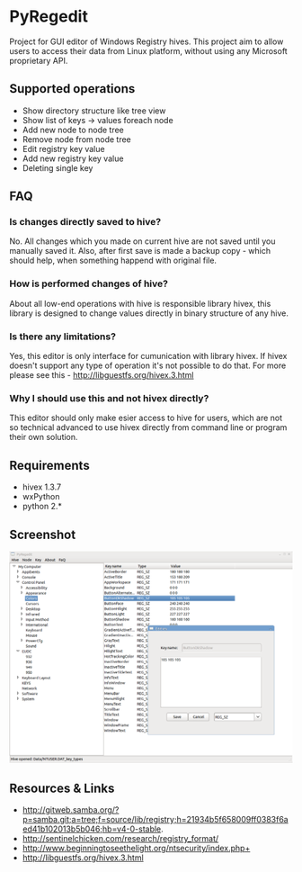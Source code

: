# PyRegedit

Project for GUI editor of Windows Registry hives.
This project aim to allow users to access their data from Linux platform,
without using any Microsoft proprietary API.

## Supported operations

* Show directory structure like tree view
* Show list of keys -> values foreach node
* Add new node to node tree
* Remove node from node tree
* Edit registry key value
* Add new registry key value
* Deleting single key

## FAQ

### Is changes directly saved to hive?

No. All changes which you made on current hive are not saved until you
manually saved it. Also, after first save is made a backup copy - which
should help, when something happend with original file.

### How is performed changes of hive?

About all low-end operations with hive is responsible library hivex,
this library is designed to change values directly in binary structure of
any hive.

### Is there any limitations?

Yes, this editor is only interface for cumunication with library hivex. If
hivex doesn't support any type of operation it's not possible to do that. For
more please see this - http://libguestfs.org/hivex.3.html

### Why I should use this and not hivex directly?

This editor should only make esier access to hive for users, which are not
so technical advanced to use hivex directly from command line or program their
own solution.




## Requirements

* hivex 1.3.7
* wxPython
* python 2.*

## Screenshot
![alt Screenshot](screenshot.png)


## Resources & Links
* http://gitweb.samba.org/?p=samba.git;a=tree;f=source/lib/registry;h=21934b5f658009ff0383f6aed41b102013b5b046;hb=v4-0-stable.
* http://sentinelchicken.com/research/registry_format/
* http://www.beginningtoseethelight.org/ntsecurity/index.php+
* http://libguestfs.org/hivex.3.html
